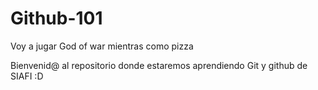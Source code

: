 # Github-101

Voy a jugar God of war mientras como pizza



Bienvenid@ al repositorio donde estaremos aprendiendo Git y github de SIAFI :D